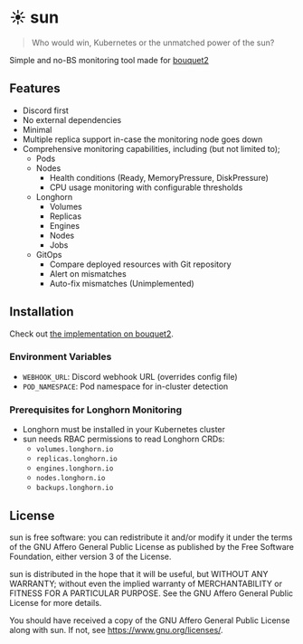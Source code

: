 # ☀ sun
> Who would win, Kubernetes or the unmatched power of the sun?

Simple and no-BS monitoring tool made for [bouquet2](https://github.com/kreatoo/bouquet2)

## Features
- Discord first
- No external dependencies
- Minimal
- Multiple replica support in-case the monitoring node goes down
- Comprehensive monitoring capabilities, including (but not limited to);
  - Pods
  - Nodes
    - Health conditions (Ready, MemoryPressure, DiskPressure)
    - CPU usage monitoring with configurable thresholds
  - Longhorn
    - Volumes
    - Replicas
    - Engines
    - Nodes
    - Jobs
  - GitOps
    - Compare deployed resources with Git repository
    - Alert on mismatches
    - Auto-fix mismatches (Unimplemented)

## Installation
Check out [the implementation on bouquet2](https://github.com/kreatoo/bouquet2/tree/main/manifests/core/sun).

### Environment Variables
- `WEBHOOK_URL`: Discord webhook URL (overrides config file)
- `POD_NAMESPACE`: Pod namespace for in-cluster detection

### Prerequisites for Longhorn Monitoring
- Longhorn must be installed in your Kubernetes cluster
- sun needs RBAC permissions to read Longhorn CRDs:
  - `volumes.longhorn.io`
  - `replicas.longhorn.io` 
  - `engines.longhorn.io`
  - `nodes.longhorn.io`
  - `backups.longhorn.io`

## License
sun is free software: you can redistribute it and/or modify it under the terms of the GNU Affero General Public License as published by the Free Software Foundation, either version 3 of the License.

sun is distributed in the hope that it will be useful, but WITHOUT ANY WARRANTY; without even the implied warranty of MERCHANTABILITY or FITNESS FOR A PARTICULAR PURPOSE. See the GNU Affero General Public License for more details.

You should have received a copy of the GNU Affero General Public License along with sun. If not, see https://www.gnu.org/licenses/.
